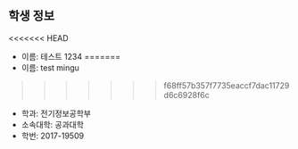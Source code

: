 ## 학생 정보

<<<<<<< HEAD
* 이름: 테스트 1234
=======
* 이름: test mingu
>>>>>>> f68ff57b357f7735eaccf7dac11729d6c6928f6c
* 학과: 전기정보공학부
* 소속대학: 공과대학
* 학번: 2017-19509

